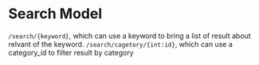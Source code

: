 # Search Model

`/search/{keyword}`, which can use a keyword to bring a list of result about relvant of the keyword.
`/search/cagetory/{int:id}`, which can use a category_id to filter result by category
 